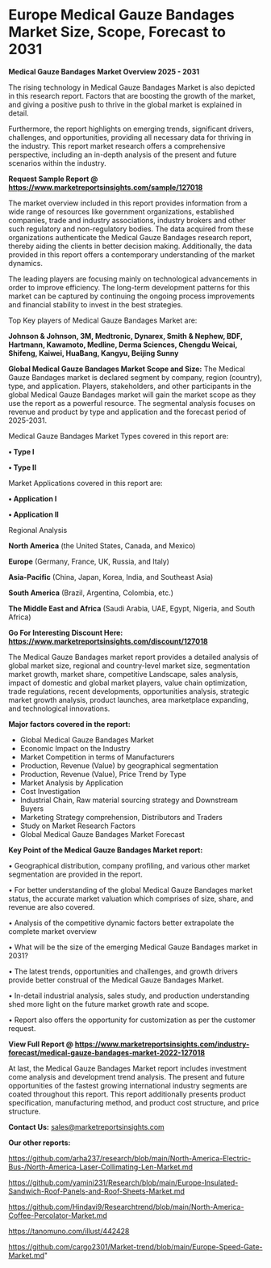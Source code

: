 # Europe Medical Gauze Bandages Market Size, Scope, Forecast to 2031

<Strong> Medical Gauze Bandages Market Overview 2025 - 2031</strong>

The rising technology in Medical Gauze Bandages Market is also depicted in this research report. Factors that are boosting the growth of the market, and giving a positive push to thrive in the global market is explained in detail.

Furthermore, the report highlights on emerging trends, significant drivers, challenges, and opportunities, providing all necessary data for thriving in the industry. This report market research offers a comprehensive perspective, including an in-depth analysis of the present and future scenarios within the industry.

<strong>Request Sample Report @ <a href=https://www.marketreportsinsights.com/sample/127018>https://www.marketreportsinsights.com/sample/127018</a></strong>

The market overview included in this report provides information from a wide range of resources like government organizations, established companies, trade and industry associations, industry brokers and other such regulatory and non-regulatory bodies. The data acquired from these organizations authenticate the Medical Gauze Bandages research report, thereby aiding the clients in better decision making. Additionally, the data provided in this report offers a contemporary understanding of the market dynamics.

The leading players are focusing mainly on technological advancements in order to improve efficiency. The long-term development patterns for this market can be captured by continuing the ongoing process improvements and financial stability to invest in the best strategies.

Top Key players of Medical Gauze Bandages Market are:

<strong>Johnson & Johnson, 3M, Medtronic, Dynarex, Smith & Nephew, BDF, Hartmann, Kawamoto, Medline, Derma Sciences, Chengdu Weicai, Shifeng, Kaiwei, HuaBang, Kangyu, Beijing Sunny</strong>

<strong><b>Global Medical Gauze Bandages Market Scope and Size:</b></strong>
The Medical Gauze Bandages market is declared segment by company, region (country), type, and application. Players, stakeholders, and other participants in the global Medical Gauze Bandages market will gain the market scope as they use the report as a powerful resource. The segmental analysis focuses on revenue and product by type and application and the forecast period of 2025-2031.

Medical Gauze Bandages Market Types covered in this report are:

<strong>• Type I

• Type II</strong>

Market Applications covered in this report are:

<strong>• Application I

• Application II</strong> 

Regional Analysis

<strong>North America</strong> (the United States, Canada, and Mexico)

<strong>Europe</strong> (Germany, France, UK, Russia, and Italy)

<strong>Asia-Pacific</strong> (China, Japan, Korea, India, and Southeast Asia)

<strong>South America</strong> (Brazil, Argentina, Colombia, etc.)

<strong>The Middle East and Africa</strong> (Saudi Arabia, UAE, Egypt, Nigeria, and South Africa)

<strong>Go For Interesting Discount Here: <a href=https://www.marketreportsinsights.com/discount/127018>https://www.marketreportsinsights.com/discount/127018</a></strong>

The Medical Gauze Bandages market report provides a detailed analysis of global market size, regional and country-level market size, segmentation market growth, market share, competitive Landscape, sales analysis, impact of domestic and global market players, value chain optimization, trade regulations, recent developments, opportunities analysis, strategic market growth analysis, product launches, area marketplace expanding, and technological innovations.

<strong><b>Major factors covered in the report:</b></strong>
<ul>
  <li>Global Medical Gauze Bandages Market </li>
  <li>Economic Impact on the Industry</li>
  <li>Market Competition in terms of Manufacturers</li>
  <li>Production, Revenue (Value) by geographical segmentation</li>
  <li>Production, Revenue (Value), Price Trend by Type</li>
  <li>Market Analysis by Application</li>
  <li>Cost Investigation</li>
  <li>Industrial Chain, Raw material sourcing strategy and Downstream Buyers</li>
  <li>Marketing Strategy comprehension, Distributors and Traders</li>
  <li>Study on Market Research Factors</li>
  <li>Global Medical Gauze Bandages Market Forecast</li>
</ul>

<strong><b>Key Point of the Medical Gauze Bandages Market report:</b></strong>

• Geographical distribution, company profiling, and various other market segmentation are provided in the report.

• For better understanding of the global Medical Gauze Bandages market status, the accurate market valuation which comprises of size, share, and revenue are also covered.

• Analysis of the competitive dynamic factors better extrapolate the complete market overview

• What will be the size of the emerging Medical Gauze Bandages market in 2031?

• The latest trends, opportunities and challenges, and growth drivers provide better construal of the Medical Gauze Bandages Market.

• In-detail industrial analysis, sales study, and production understanding shed more light on the future market growth rate and scope.

• Report also offers the opportunity for customization as per the customer request.

<strong><b>View Full Report @ <a href=https://www.marketreportsinsights.com/industry-forecast/medical-gauze-bandages-market-2022-127018>https://www.marketreportsinsights.com/industry-forecast/medical-gauze-bandages-market-2022-127018</a></b></strong>


At last, the Medical Gauze Bandages Market report includes investment come analysis and development trend analysis. The present and future opportunities of the fastest growing international industry segments are coated throughout this report. This report additionally presents product specification, manufacturing method, and product cost structure, and price structure.

<strong>Contact Us:</strong>
sales@marketreportsinsights.com

<strong>Our other reports:</strong>

<a href=https://github.com/arha237/research/blob/main/North-America-Electric-Bus-/North-America-Laser-Collimating-Len-Market.md>https://github.com/arha237/research/blob/main/North-America-Electric-Bus-/North-America-Laser-Collimating-Len-Market.md</a>

<a href=https://github.com/yamini231/Research/blob/main/Europe-Insulated-Sandwich-Roof-Panels-and-Roof-Sheets-Market.md>https://github.com/yamini231/Research/blob/main/Europe-Insulated-Sandwich-Roof-Panels-and-Roof-Sheets-Market.md</a>

<a href=https://github.com/Hindavi9/Researchtrend/blob/main/North-America-Coffee-Percolator-Market.md>https://github.com/Hindavi9/Researchtrend/blob/main/North-America-Coffee-Percolator-Market.md</a>

<a href=https://tanomuno.com/illust/442428>https://tanomuno.com/illust/442428</a>

<a href=https://github.com/cargo2301/Market-trend/blob/main/Europe-Speed-Gate-Market.md>https://github.com/cargo2301/Market-trend/blob/main/Europe-Speed-Gate-Market.md</a>"
